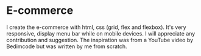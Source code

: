 # E-commerce
I create the e-commerce with html, css (grid, flex and flexbox). It's very responsive, display menu bar while on mobile devices.
I will appreciate any contribution and suggestion.
The inspiration was from a YouTube video by Bedimcode but was written by me from scratch.
